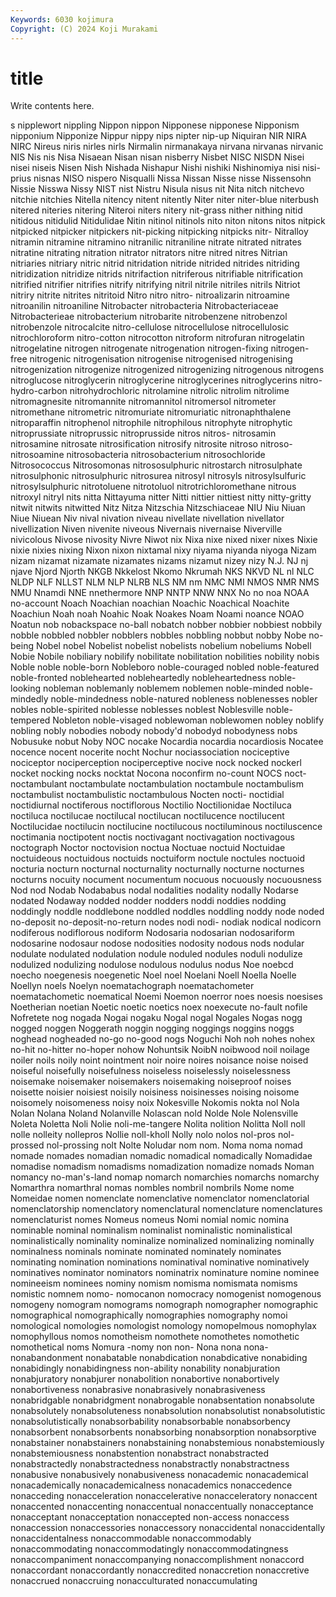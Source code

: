 ```yaml
---
Keywords: 6030 kojimura
Copyright: (C) 2024 Koji Murakami
---
```


# title

Write contents here.



s nipplewort nippling Nippon nippon Nipponese
nipponese Nipponism nipponium Nipponize Nippur nippy nips nipter nip-up Niquiran
NIR NIRA NIRC Nireus niris nirles nirls Nirmalin nirmanakaya nirvana
nirvanas nirvanic NIS Nis nis Nisa Nisaean Nisan nisan nisberry
Nisbet NISC NISDN Nisei nisei niseis Nisen Nish Nishada Nishapur
Nishi nishiki Nishinomiya nisi nisi-prius nisnas NISO nispero Nisqualli Nissa
Nissan Nisse nisse Nissensohn Nissie Nisswa Nissy NIST nist Nistru
Nisula nisus nit Nita nitch nitchevo nitchie nitchies Nitella nitency
nitent nitently Niter niter niter-blue niterbush nitered niteries nitering Niteroi
niters nitery nit-grass nither nithing nitid nitidous nitidulid Nitidulidae Nitin
nitinol nitinols nito niton nitons nitos nitpick nitpicked nitpicker nitpickers
nit-picking nitpicking nitpicks nitr- Nitralloy nitramin nitramine nitramino nitranilic nitraniline
nitrate nitrated nitrates nitratine nitrating nitration nitrator nitrators nitre nitred
nitres Nitrian nitriaries nitriary nitric nitrid nitridation nitride nitrided nitrides
nitriding nitridization nitridize nitrids nitrifaction nitriferous nitrifiable nitrification nitrified nitrifier
nitrifies nitrify nitrifying nitril nitrile nitriles nitrils Nitriot nitriry nitrite
nitrites nitritoid Nitro nitro nitro- nitroalizarin nitroamine nitroanilin nitroaniline Nitrobacter
nitrobacteria Nitrobacteriaceae Nitrobacterieae nitrobacterium nitrobarite nitrobenzene nitrobenzol nitrobenzole nitrocalcite nitro-cellulose
nitrocellulose nitrocellulosic nitrochloroform nitro-cotton nitrocotton nitroform nitrofuran nitrogelatin nitrogelatine nitrogen
nitrogenate nitrogenation nitrogen-fixing nitrogen-free nitrogenic nitrogenisation nitrogenise nitrogenised nitrogenising nitrogenization
nitrogenize nitrogenized nitrogenizing nitrogenous nitrogens nitroglucose nitroglycerin nitroglycerine nitroglycerines nitroglycerins
nitro-hydro-carbon nitrohydrochloric nitrolamine nitrolic nitrolim nitrolime nitromagnesite nitromannite nitromannitol nitromersol
nitrometer nitromethane nitrometric nitromuriate nitromuriatic nitronaphthalene nitroparaffin nitrophenol nitrophile nitrophilous
nitrophyte nitrophytic nitroprussiate nitroprussic nitroprusside nitros nitros- nitrosamin nitrosamine nitrosate
nitrosification nitrosify nitrosite nitroso nitroso- nitrosoamine nitrosobacteria nitrosobacterium nitrosochloride Nitrosococcus
Nitrosomonas nitrososulphuric nitrostarch nitrosulphate nitrosulphonic nitrosulphuric nitrosurea nitrosyl nitrosyls nitrosylsulfuric
nitrosylsulphuric nitrotoluene nitrotoluol nitrotrichloromethane nitrous nitroxyl nitryl nits nitta Nittayuma
nitter Nitti nittier nittiest nitty nitty-gritty nitwit nitwits nitwitted Nitz
Nitza Nitzschia Nitzschiaceae NIU Niu Niuan Niue Niuean Niv nival
nivation niveau nivellate nivellation nivellator nivellization Niven nivenite niveous Nivernais
nivernaise Niverville nivicolous Nivose nivosity Nivre Niwot nix Nixa nixe
nixed nixer nixes Nixie nixie nixies nixing Nixon nixon nixtamal
nixy niyama niyanda niyoga Nizam nizam nizamat nizamate nizamates nizams
nizamut nizey nizy N.J. NJ nj njave Njord Njorth NKGB
Nkkelost Nkomo Nkrumah NKS NKVD NL nl NLC NLDP NLF
NLLST NLM NLP NLRB NLS NM nm NMC NMI NMOS
NMR NMS NMU Nnamdi NNE nnethermore NNP NNTP NNW NNX
No no noa NOAA no-account Noach Noachian noachian Noachic Noachical
Noachite Noachiun Noah noah Noahic Noak Noakes Noam Noami noance
NOAO Noatun nob nobackspace no-ball nobatch nobber nobbier nobbiest nobbily
nobble nobbled nobbler nobblers nobbles nobbling nobbut nobby Nobe no-being
Nobel nobel Nobelist nobelist nobelists nobelium nobeliums Nobell Nobie Nobile
nobiliary nobilify nobilitate nobilitation nobilities nobility nobis Noble noble noble-born
Nobleboro noble-couraged nobled noble-featured noble-fronted noblehearted nobleheartedly nobleheartedness noble-looking nobleman
noblemanly noblemem noblemen noble-minded noble-mindedly noble-mindedness noble-natured nobleness noblenesses nobler
nobles noble-spirited noblesse noblesses noblest Noblesville noble-tempered Nobleton noble-visaged noblewoman
noblewomen nobley noblify nobling nobly nobodies nobody nobody'd nobodyd nobodyness
nobs Nobusuke nobut Noby NOC nocake Nocardia nocardia nocardiosis Nocatee
nocence nocent nocerite nocht Nochur nociassociation nociceptive nociceptor nociperception nociperceptive
nocive nock nocked nockerl nocket nocking nocks nocktat Nocona noconfirm
no-count NOCS noct- noctambulant noctambulate noctambulation noctambule noctambulism noctambulist noctambulistic
noctambulous Nocten nocti- noctidial noctidiurnal noctiferous noctiflorous Noctilio Noctilionidae Noctiluca
noctiluca noctilucae noctilucal noctilucan noctilucence noctilucent Noctilucidae noctilucin noctilucine noctilucous
noctiluminous noctiluscence noctimania noctipotent noctis noctivagant noctivagation noctivagous noctograph Noctor
noctovision noctua Noctuae noctuid Noctuidae noctuideous noctuidous noctuids noctuiform noctule
noctules noctuoid nocturia nocturn nocturnal nocturnality nocturnally nocturne nocturnes nocturns
nocuity nocument nocumentum nocuous nocuously nocuousness Nod nod Nodab Nodababus
nodal nodalities nodality nodally Nodarse nodated Nodaway nodded nodder nodders
noddi noddies nodding noddingly noddle noddlebone noddled noddles noddling noddy
node noded no-deposit no-deposit-no-return nodes nodi nodi- nodiak nodical nodicorn
nodiferous nodiflorous nodiform Nodosaria nodosarian nodosariform nodosarine nodosaur nodose nodosities
nodosity nodous nods nodular nodulate nodulated nodulation nodule noduled nodules
noduli nodulize nodulized nodulizing nodulose nodulous nodulus nodus Noe noebcd
noecho noegenesis noegenetic Noel noel Noelani Noell Noella Noelle Noellyn
noels Noelyn noematachograph noematachometer noematachometic noematical Noemi Noemon noerror noes
noesis noesises Noetherian noetian Noetic noetic noetics noex noexecute no-fault
nofile Nofretete nog nogada Nogai nogaku Nogal nogal Nogales Nogas
nogg nogged noggen Noggerath noggin nogging noggings noggins noggs noghead
nogheaded no-go no-good nogs Noguchi Noh noh nohes nohex no-hit
no-hitter no-hoper nohow Nohuntsik NoibN noibwood noil noilage noiler noils
noily noint nointment noir noire noires noisance noise noised noiseful
noisefully noisefulness noiseless noiselessly noiselessness noisemake noisemaker noisemakers noisemaking noiseproof
noises noisette noisier noisiest noisily noisiness noisinesses noising noisome noisomely
noisomeness noisy noix Nokesville Nokomis nokta nol Nola Nolan Nolana
Noland Nolanville Nolascan nold Nolde Nole Nolensville Noleta Noletta Noli
Nolie noli-me-tangere Nolita nolition Nolitta Noll noll nolle nolleity nollepros
Nollie noll-kholl Nolly nolo nolos nol-pros nol-prossed nol-prossing nolt Nolte
Noludar nom nom. Noma noma nomad nomade nomades nomadian nomadic
nomadical nomadically Nomadidae nomadise nomadism nomadisms nomadization nomadize nomads Noman
nomancy no-man's-land nomap nomarch nomarchies nomarchs nomarchy Nomarthra nomarthral nomas
nombles nombril nombrils Nome nome Nomeidae nomen nomenclate nomenclative nomenclator
nomenclatorial nomenclatorship nomenclatory nomenclatural nomenclature nomenclatures nomenclaturist nomes Nomeus nomeus
Nomi nomial nomic nomina nominable nominal nominalism nominalist nominalistic nominalistical
nominalistically nominality nominalize nominalized nominalizing nominally nominalness nominals nominate nominated
nominately nominates nominating nomination nominations nominatival nominative nominatively nominatives nominator
nominators nominatrix nominature nomine nominee nomineeism nominees nominy nomism nomisma
nomismata nomisms nomistic nomnem nomo- nomocanon nomocracy nomogenist nomogenous nomogeny
nomogram nomograms nomograph nomographer nomographic nomographical nomographically nomographies nomography nomoi
nomological nomologies nomologist nomology nomopelmous nomophylax nomophyllous nomos nomotheism nomothete
nomothetes nomothetic nomothetical noms Nomura -nomy non non- Nona nona
nona- nonabandonment nonabatable nonabdication nonabdicative nonabiding nonabidingly nonabidingness non-ability nonability
nonabjuration nonabjuratory nonabjurer nonabolition nonabortive nonabortively nonabortiveness nonabrasive nonabrasively nonabrasiveness
nonabridgable nonabridgment nonabrogable nonabsentation nonabsolute nonabsolutely nonabsoluteness nonabsolution nonabsolutist nonabsolutistic
nonabsolutistically nonabsorbability nonabsorbable nonabsorbency nonabsorbent nonabsorbents nonabsorbing nonabsorption nonabsorptive nonabstainer
nonabstainers nonabstaining nonabstemious nonabstemiously nonabstemiousness nonabstention nonabstract nonabstracted nonabstractedly nonabstractedness
nonabstractly nonabstractness nonabusive nonabusively nonabusiveness nonacademic nonacademical nonacademically nonacademicalness nonacademics
nonaccedence nonacceding nonacceleration nonaccelerative nonacceleratory nonaccent nonaccented nonaccenting nonaccentual nonaccentually
nonacceptance nonacceptant nonacceptation nonaccepted non-access nonaccess nonaccession nonaccessories nonaccessory nonaccidental
nonaccidentally nonaccidentalness nonaccommodable nonaccommodably nonaccommodating nonaccommodatingly nonaccommodatingness nonaccompaniment nonaccompanying nonaccomplishment
nonaccord nonaccordant nonaccordantly nonaccredited nonaccretion nonaccretive nonaccrued nonaccruing nonacculturated nonaccumulating
